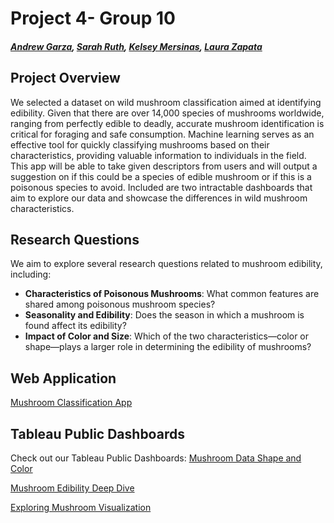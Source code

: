 # Project 4- Group 10
 ##### [Andrew Garza](https://github.com/Tiiide), [Sarah Ruth](https://github.com/smruth17), [Kelsey Mersinas](https://github.com/KelseyMersinas), [Laura Zapata](https://github.com/Lauz11)
 
 ## Project Overview
 We selected a dataset on wild mushroom classification aimed at identifying
 edibility. Given that there are over 14,000 species of mushrooms worldwide, ranging from perfectly edible to deadly, accurate mushroom
 identification is critical for foraging and safe consumption. Machine learning serves as an
 effective tool for quickly classifying mushrooms based on their characteristics, providing
 valuable information to individuals in the field. This app will be able to take given descriptors
 from users and will output a suggestion on if this could be a species of edible mushroom or if this is a 
 poisonous species to avoid. 
 Included are two intractable dashboards that aim to explore our data and showcase the 
 differences in wild mushroom characteristics. 

## Research Questions

We aim to explore several research questions related to mushroom edibility, including:

- **Characteristics of Poisonous Mushrooms**: What common features are shared among poisonous mushroom species?
- **Seasonality and Edibility**: Does the season in which a mushroom is found affect its edibility?
- **Impact of Color and Size**: Which of the two characteristics—color or shape—plays a larger role in determining the edibility of mushrooms?

## Web Application

[Mushroom Classification App](https://kelseymersinas.pythonanywhere.com/)

## Tableau Public Dashboards

 Check out our Tableau Public Dashboards: [Mushroom Data Shape and Color](https://public.tableau.com/app/profile/kelsey.mersinas/viz/Mushroom_data/Dashboard1?publish=yes)
    
[Mushroom Edibility Deep Dive](https://public.tableau.com/app/profile/andrew.garza/viz/MushroomEdibility_17273967049370/MushroomEdibilityDashboard?publish=yes)

[Exploring Mushroom Visualization](https://public.tableau.com/app/profile/laura.zapata8268/viz/MushroomEdibilityVisualization/Dashboard1)

